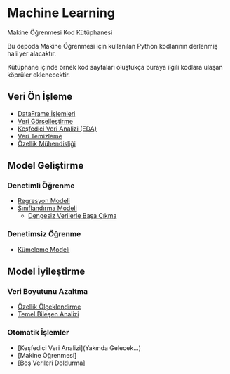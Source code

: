 # Machine Learning

Makine Öğrenmesi Kod Kütüphanesi

Bu depoda Makine Öğrenmesi için kullanılan Python kodlarının derlenmiş hali yer alacaktır.

Kütüphane içinde örnek kod sayfaları oluştukça buraya ilgili kodlara ulaşan köprüler eklenecektir.

## Veri Ön İşleme

- [DataFrame İşlemleri](Data-Preprocessing/01-DataFrame-Operations/DataFrame-Operations.ipynb)
- [Veri Görselleştirme](Data-Preprocessing/02-Data-Visualization/Data-Visualization.ipynb)
- [Keşfedici Veri Analizi (EDA)](Data-Preprocessing/03-Exploratory-Data-Analysis/Exploratory-Data-Analysis.ipynb)
- [Veri Temizleme](Data-Preprocessing/04-Cleaning-Data/Cleaning-Data.ipynb)
- [Özellik Mühendisliği](Data-Preprocessing/05-Feature-Engineering/Feature-Engineering.ipynb)

## Model Geliştirme

### Denetimli Öğrenme

- [Regresyon Modeli](Model-Development/01-Regression/Regression.ipynb)
- [Sınıflandırma Modeli](Model-Development/02-Classification/Classification.ipynb)
    * [Dengesiz Verilerle Başa Çıkma](Model-Development/02-Classification/Imbalanced-Data.ipynb)

### Denetimsiz Öğrenme

- [Kümeleme Modeli](Model-Development/03-Clustering/Clustering.ipynb)

## Model İyileştirme

### Veri Boyutunu Azaltma

- [Özellik Ölçeklendirme](Model-Improvement/01-Scaling/Scaling.ipynb)
- [Temel Bileşen Analizi](Model-Improvement/02-Principal-Component-Analysis/Principal-Component-Analysis.ipynb)

### Otomatik İşlemler

- [Keşfedici Veri Analizi](Yakında Gelecek...)
- [Makine Öğrenmesi]
- [Boş Verileri Doldurma]